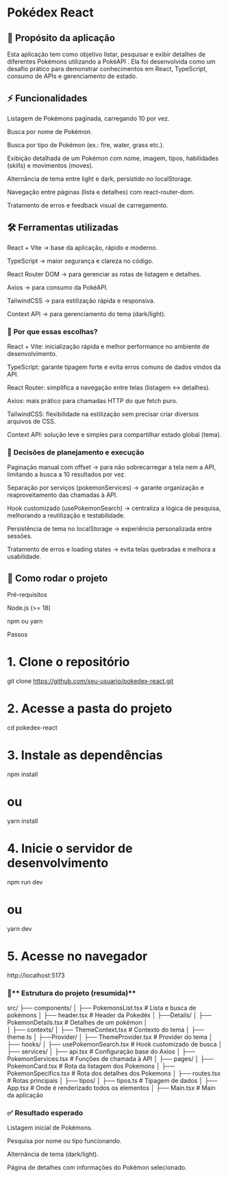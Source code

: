 # **Pokédex** **React**

## 📌 Propósito da aplicação

Esta aplicação tem como objetivo listar, pesquisar e exibir detalhes de diferentes Pokémons utilizando a PokéAPI
.
Ela foi desenvolvida como um desafio prático para demonstrar conhecimentos em React, TypeScript, consumo de APIs e gerenciamento de estado.


## ⚡ **Funcionalidades**

Listagem de Pokémons paginada, carregando 10 por vez.

Busca por nome de Pokémon.

Busca por tipo de Pokémon (ex.: fire, water, grass etc.).

Exibição detalhada de um Pokémon com nome, imagem, tipos, habilidades (skills) e movimentos (moves).

Alternância de tema entre light e dark, persistido no localStorage.

Navegação entre páginas (lista e detalhes) com react-router-dom.

Tratamento de erros e feedback visual de carregamento.


## 🛠️ **Ferramentas** **utilizadas**

React + Vite → base da aplicação, rápido e moderno.

TypeScript → maior segurança e clareza no código.

React Router DOM → para gerenciar as rotas de listagem e detalhes.

Axios → para consumo da PokéAPI.

TailwindCSS → para estilização rápida e responsiva.

Context API → para gerenciamento do tema (dark/light).

### 🔎 **Por que essas escolhas?**

React + Vite: inicialização rápida e melhor performance no ambiente de desenvolvimento.

TypeScript: garante tipagem forte e evita erros comuns de dados vindos da API.

React Router: simplifica a navegação entre telas (listagem ↔ detalhes).

Axios: mais prático para chamadas HTTP do que fetch puro.

TailwindCSS: flexibilidade na estilização sem precisar criar diversos arquivos de CSS.

Context API: solução leve e simples para compartilhar estado global (tema).

### 📐 **Decisões de planejamento e execução**

Paginação manual com offset → para não sobrecarregar a tela nem a API, limitando a busca a 10 resultados por vez.

Separação por serviços (pokemonServices) → garante organização e reaproveitamento das chamadas à API.

Hook customizado (usePokemonSearch) → centraliza a lógica de pesquisa, melhorando a reutilização e testabilidade.

Persistência de tema no localStorage → experiência personalizada entre sessões.

Tratamento de erros e loading states → evita telas quebradas e melhora a usabilidade.


## 🚀 **Como rodar o projeto**
Pré-requisitos

Node.js (>= 18)

npm ou yarn

Passos
# 1. Clone o repositório
git clone https://github.com/seu-usuario/pokedex-react.git

# 2. Acesse a pasta do projeto
cd pokedex-react

# 3. Instale as dependências
npm install
# ou
yarn install

# 4. Inicie o servidor de desenvolvimento
npm run dev
# ou
yarn dev

# 5. Acesse no navegador
http://localhost:5173


### 📂** Estrutura do projeto (resumida)**
src/
 ├── components/
 │    ├── PokemonsList.tsx      # Lista e busca de pokémons
 │    ├── header.tsx      # Header da Pokedéx
 │    ├──Details/
 │           ├── PokemonDetails.tsx    # Detalhes de um pokémon
 │    
 │
 ├── contexts/
 │    ├── ThemeContext.tsx      # Contexto do tema
 │    ├── theme.ts
 │    ├──Provider/ 
 │        ├── ThemeProvider.tsx      # Provider do tema
 │
 ├── hooks/
 │    ├── usePokemonSearch.tsx   # Hook customizado de busca
 │
 ├── services/
 │    ├── api.tsx                # Configuração base do Axios
 │    ├── PokemonServices.tsx    # Funções de chamada à API
 │
 ├── pages/
 │    ├── PokemonCard.tsx    # Rota da listagem dos Pokemons
 │    ├── PokemonSpecifics.tsx    # Rota dos detalhes dos Pokemons
 │    ├── routes.tsx         # Rotas principais
 │
 ├── tipos/
 │    ├── tipos.ts              # Tipagem de dados
 │
 ├── App.tsx # Onde é renderizado todos os elementos
 │
 ├── Main.tsx # Main da aplicação


### ✅ **Resultado esperado**

Listagem inicial de Pokémons.

Pesquisa por nome ou tipo funcionando.

Alternância de tema (dark/light).

Página de detalhes com informações do Pokémon selecionado.
